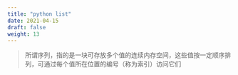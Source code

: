 ```yaml
---
title: "python list"
date: 2021-04-15
draft: false
weight: 13
---
```


> 所谓序列，指的是一块可存放多个值的连续内存空间，这些值按一定顺序排列，可通过每个值所在位置的编号（称为索引）访问它们
